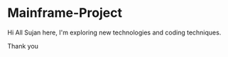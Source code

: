 # Mainframe-Project

Hi All
Sujan here, I'm exploring new technologies and coding techniques.

Thank you
